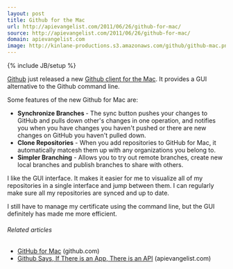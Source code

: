 ```yaml
---
layout: post
title: Github for the Mac
url: http://apievangelist.com/2011/06/26/github-for-mac/
source: http://apievangelist.com/2011/06/26/github-for-mac/
domain: apievangelist.com
image: http://kinlane-productions.s3.amazonaws.com/github/github-mac.png
---
```

{% include JB/setup %}<p><a title="Github client for the Mac" href="http://mac.github.com/"><img style="padding: 15px;" src="http://kinlane-productions.s3.amazonaws.com/github/github-mac.png" alt="" align="right" /></a><a title="Github" href="http://www.github.com">Github</a> just released a new <a title="Github client for the Mac" href="http://mac.github.com/">Github client for the Mac</a>.  It provides a GUI alternative to the Github command line.<p></p>
Some features of the new Github for Mac are:
<ul class="mainlist">
	<li><strong>Synchronize Branches </strong>- The sync button pushes your changes to GitHub and pulls down other's changes in one operation, and notifies you when you have changes you haven't pushed or there are new changes on GitHub you haven't pulled down.</li>
	<li><strong>Clone Repositories</strong> - When you add repositories to GitHub for Mac, it automatically matcesh them up with any organizations you belong to.</li>
	<li><strong>Simpler Branching</strong> - Allows you to try out remote branches, create new local branches and publish branches to share with others.</li>
</ul>
I like the GUI interface. It makes it easier for me to visualize all of my repositories in a single interface and jump between them. I can regularly make sure all my repositories are synced and up to date.<p></p>
I still have to manage my certificate using the command line, but the GUI definitely has made me more efficient.
<h6 class="zemanta-related-title" style="font-size: 1em;">Related articles</h6>
<ul class="zemanta-article-ul">
	<li class="zemanta-article-ul-li"><a href="https://github.com/blog/878-announcing-github-for-mac">GitHub for Mac</a> (github.com)</li>
	<li class="zemanta-article-ul-li"><a href="http://blog.apievangelist.com/2011/04/13/github-says-if-there-is-an-app-there-is-an-api/">Github Says, If There is an App, There is an API</a> (apievangelist.com)</li>
</ul>
</p>

